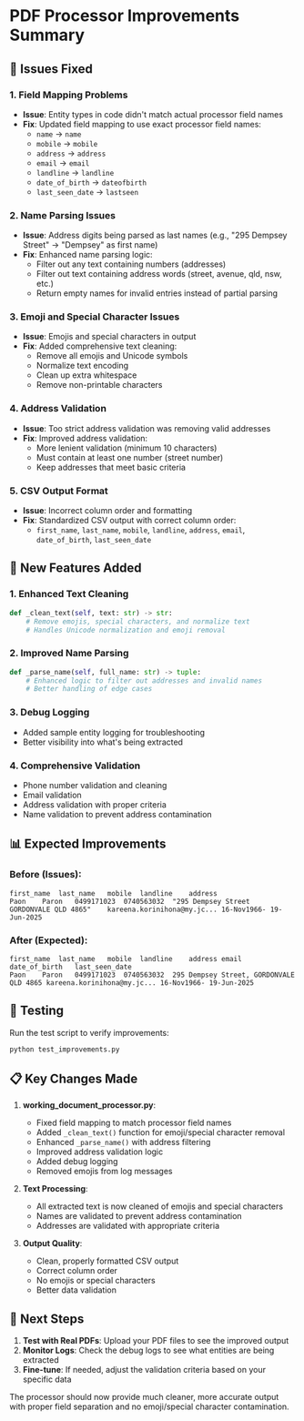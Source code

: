 # PDF Processor Improvements Summary

## 🔧 **Issues Fixed**

### 1. **Field Mapping Problems**
- **Issue**: Entity types in code didn't match actual processor field names
- **Fix**: Updated field mapping to use exact processor field names:
  - `name` → `name`
  - `mobile` → `mobile` 
  - `address` → `address`
  - `email` → `email`
  - `landline` → `landline`
  - `date_of_birth` → `dateofbirth`
  - `last_seen_date` → `lastseen`

### 2. **Name Parsing Issues**
- **Issue**: Address digits being parsed as last names (e.g., "295 Dempsey Street" → "Dempsey" as first name)
- **Fix**: Enhanced name parsing logic:
  - Filter out any text containing numbers (addresses)
  - Filter out text containing address words (street, avenue, qld, nsw, etc.)
  - Return empty names for invalid entries instead of partial parsing

### 3. **Emoji and Special Character Issues**
- **Issue**: Emojis and special characters in output
- **Fix**: Added comprehensive text cleaning:
  - Remove all emojis and Unicode symbols
  - Normalize text encoding
  - Clean up extra whitespace
  - Remove non-printable characters

### 4. **Address Validation**
- **Issue**: Too strict address validation was removing valid addresses
- **Fix**: Improved address validation:
  - More lenient validation (minimum 10 characters)
  - Must contain at least one number (street number)
  - Keep addresses that meet basic criteria

### 5. **CSV Output Format**
- **Issue**: Incorrect column order and formatting
- **Fix**: Standardized CSV output with correct column order:
  - `first_name`, `last_name`, `mobile`, `landline`, `address`, `email`, `date_of_birth`, `last_seen_date`

## 🚀 **New Features Added**

### 1. **Enhanced Text Cleaning**
```python
def _clean_text(self, text: str) -> str:
    # Remove emojis, special characters, and normalize text
    # Handles Unicode normalization and emoji removal
```

### 2. **Improved Name Parsing**
```python
def _parse_name(self, full_name: str) -> tuple:
    # Enhanced logic to filter out addresses and invalid names
    # Better handling of edge cases
```

### 3. **Debug Logging**
- Added sample entity logging for troubleshooting
- Better visibility into what's being extracted

### 4. **Comprehensive Validation**
- Phone number validation and cleaning
- Email validation
- Address validation with proper criteria
- Name validation to prevent address contamination

## 📊 **Expected Improvements**

### Before (Issues):
```
first_name	last_name	mobile	landline	address
Paon	Paron	0499171023	0740563032	"295 Dempsey Street
GORDONVALE QLD 4865"	kareena.korinihona@my.jc...	16-Nov1966-	19-Jun-2025	
```

### After (Expected):
```
first_name	last_name	mobile	landline	address	email	date_of_birth	last_seen_date
Paon	Paron	0499171023	0740563032	295 Dempsey Street, GORDONVALE QLD 4865	kareena.korinihona@my.jc...	16-Nov1966-	19-Jun-2025
```

## 🧪 **Testing**

Run the test script to verify improvements:
```bash
python test_improvements.py
```

## 📋 **Key Changes Made**

1. **working_document_processor.py**:
   - Fixed field mapping to match processor field names
   - Added `_clean_text()` function for emoji/special character removal
   - Enhanced `_parse_name()` with address filtering
   - Improved address validation logic
   - Added debug logging
   - Removed emojis from log messages

2. **Text Processing**:
   - All extracted text is now cleaned of emojis and special characters
   - Names are validated to prevent address contamination
   - Addresses are validated with appropriate criteria

3. **Output Quality**:
   - Clean, properly formatted CSV output
   - Correct column order
   - No emojis or special characters
   - Better data validation

## 🎯 **Next Steps**

1. **Test with Real PDFs**: Upload your PDF files to see the improved output
2. **Monitor Logs**: Check the debug logs to see what entities are being extracted
3. **Fine-tune**: If needed, adjust the validation criteria based on your specific data

The processor should now provide much cleaner, more accurate output with proper field separation and no emoji/special character contamination.
